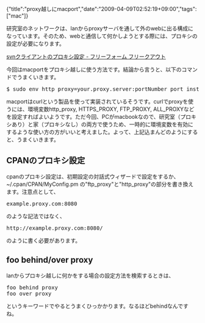 {"title":"proxy越しにmacport","date":"2009-04-09T02:52:19+09:00","tags":["mac"]}

<!-- DATE: 2009-04-08T17:52:19+00:00 -->
<!-- OLDURL: http://d.hatena.ne.jp/cou929_la/20090408/ -->


<div class="section">
<p>研究室のネットワークは、lanからproxyサーバを通して外のwebに出る構成になっています。そのため、webと通信して何かしようとする際には、プロキシの設定が必要になります。</p>
<p><a href="http://d.hatena.ne.jp/cou929_la/20080701/1214891644" target="_blank">svnクライアントのプロキシ設定 - フリーフォーム フリークアウト</a></p>
<p>今回はmacportをプロキシ越しに使う方法です。結論から言うと、以下のコマンドでうまくいきます。</p>
<pre>
$ sudo env http_proxy=your.proxy.server:portNumber port install foo
</pre>

<p>macportはcurlという製品を使って実装されているそうです。curlでproxyを使うには、環境変数http_proxy, HTTPS_PROXY, FTP_PROXY, ALL_PROXYなどを設定すればよいようです。ただ今回、PCがmacbookなので、研究室（プロキシあり）と家（プロキシなし）の両方で使うため、一時的に環境変数を有効にするような使い方の方がいいと考えました。よって、上記込まんどのようにすると、うまくいきます。</p>
</div>





<h2>CPANのプロキシ設定</h2>
<div class="section">
<p>cpanのプロキシ設定は、初期設定の対話式ウィザードで設定をするか、~/.cpan/CPAN/MyConfig.pm の"ftp_proxy"と"http_proxy"の部分を書き換えます。注意点として、</p>
<pre>
example.proxy.com:8080
</pre>

<p>のような記法ではなく、</p>
<pre>
http://example.proxy.com:8080/
</pre>

<p>のように書く必要があります。</p>
</div>





<h2>foo behind/over proxy</h2>
<div class="section">
<p>lanからプロキシ越しに何かをする場合の設定方法を検索するときは、</p>
<pre>
foo behind proxy
foo over proxy
</pre>

<p>というキーワードでやるとうまくひっかかります。なるほどbehindなんですね。</p>
</div>






